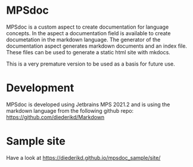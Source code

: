 # MPSdoc

MPSdoc is a custom aspect to create documentation for language concepts.
In the aspect a documentation field is available to create documetation 
in the markdown language. The generator of the documentation aspect 
generates markdown documents and an index file. These files can be used to 
generate a static html site with mkdocs.

This is a very premature version to be used as a basis for future use.

# Development
MPSdoc is developed using Jetbrains MPS 2021.2 and is using 
the markdown language from the following github repo:
https://github.com/diederikd/Markdown

# Sample site
Have a look at https://diederikd.github.io/mpsdoc_sample/site/ 

